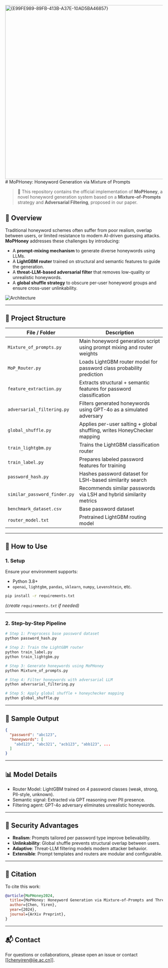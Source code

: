 <img width="916" height="554" alt="{E99FE989-89FB-413B-A37E-10AD5BA46857}" src="https://github.com/user-attachments/assets/b1f8f09d-90b0-413d-8903-ca4641605641" /># MoPHoney: Honeyword Generation via Mixture of Prompts

> 🔐 This repository contains the official implementation of **MoPHoney**, a novel honeyword generation system based on a **Mixture-of-Prompts** strategy and **Adversarial Filtering**, proposed in our paper.

## 📌 Overview

Traditional honeyword schemes often suffer from poor realism, overlap between users, or limited resistance to modern AI-driven guessing attacks. **MoPHoney** addresses these challenges by introducing:

* A **prompt-mixing mechanism** to generate diverse honeywords using LLMs.
* A **LightGBM router** trained on structural and semantic features to guide the generation.
* A **threat-LLM-based adversarial filter** that removes low-quality or unrealistic honeywords.
* A **global shuffle strategy** to obscure per-user honeyword groups and ensure cross-user unlinkability.

![Architecture](<img width="916" height="554" alt="{E99FE989-89FB-413B-A37E-10AD5BA46857}" src="https://github.com/user-attachments/assets/357d8b0e-a9d8-4219-96f7-333ce9fa123e" />
) <!-- Replace with your actual image path -->

---

## 📁 Project Structure

| File / Folder                | Description                                                              |
| ---------------------------- | ------------------------------------------------------------------------ |
| `Mixture_of_prompts.py`      | Main honeyword generation script using prompt mixing and router weights  |
| `MoP_Router.py`              | Loads LightGBM router model for password class probability prediction    |
| `feature_extraction.py`      | Extracts structural + semantic features for password classification      |
| `adversarial_filtering.py`   | Filters generated honeywords using GPT-4o as a simulated adversary       |
| `global_shuffle.py`          | Applies per-user salting + global shuffling, writes HoneyChecker mapping |
| `train_lightgbm.py`          | Trains the LightGBM classification router                                |
| `train_label.py`             | Prepares labeled password features for training                          |
| `password_hash.py`           | Hashes password dataset for LSH-based similarity search                  |
| `similar_password_finder.py` | Recommends similar passwords via LSH and hybrid similarity metrics       |
| `benchmark_dataset.csv`      | Base password dataset                                                    |
| `router_model.txt`           | Pretrained LightGBM routing model                                        |

---

## 🚀 How to Use

### 1. Setup

Ensure your environment supports:

* Python 3.8+
* `openai`, `lightgbm`, `pandas`, `sklearn`, `numpy`, `Levenshtein`, etc.

```bash
pip install -r requirements.txt
```

*(create `requirements.txt` if needed)*

---

### 2. Step-by-Step Pipeline

```bash
# Step 1: Preprocess base password dataset
python password_hash.py

# Step 2: Train the LightGBM router
python train_label.py
python train_lightgbm.py

# Step 3: Generate honeywords using MoPHoney
python Mixture_of_prompts.py

# Step 4: Filter honeywords with adversarial LLM
python adversarial_filtering.py

# Step 5: Apply global shuffle + honeychecker mapping
python global_shuffle.py
```

---

## 🧪 Sample Output

```json
{
  "password": "abc123",
  "honeywords": [
    "abd123", "abc321", "acb123", "abb123", ...
  ]
}
```

---

## 📊 Model Details

* Router Model: LightGBM trained on 4 password classes (weak, strong, PII-style, unknown).
* Semantic signal: Extracted via GPT reasoning over PII presence.
* Filtering agent: GPT-4o adversary eliminates unrealistic honeywords.

---

## 🔐 Security Advantages

* **Realism**: Prompts tailored per password type improve believability.
* **Unlinkability**: Global shuffle prevents structural overlap between users.
* **Adaptive**: Threat-LLM filtering models modern attacker behavior.
* **Extensible**: Prompt templates and routers are modular and configurable.

---

## 📄 Citation

To cite this work:

```bibtex
@article{MoPHoney2024,
  title={MoPHoney: Honeyword Generation via Mixture-of-Prompts and Threat-Guided Filtering},
  author={Chen, Yiren},
  year={2024},
  journal={ArXiv Preprint},
}
```

---

## 📬 Contact

For questions or collaborations, please open an issue or contact \[[chenyiren@iie.ac.cn]].

